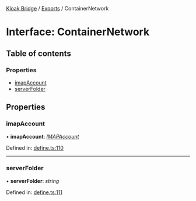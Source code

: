 [Kloak Bridge](../README.md) / [Exports](../modules.md) / ContainerNetwork

# Interface: ContainerNetwork

## Table of contents

### Properties

- [imapAccount](containernetwork.md#imapaccount)
- [serverFolder](containernetwork.md#serverfolder)

## Properties

### imapAccount

• **imapAccount**: [*IMAPAccount*](imapaccount.md)

Defined in: [define.ts:110](https://github.com/CoNET-project/kloak-bridge/blob/b8d77bb/src/define.ts#L110)

___

### serverFolder

• **serverFolder**: *string*

Defined in: [define.ts:111](https://github.com/CoNET-project/kloak-bridge/blob/b8d77bb/src/define.ts#L111)
